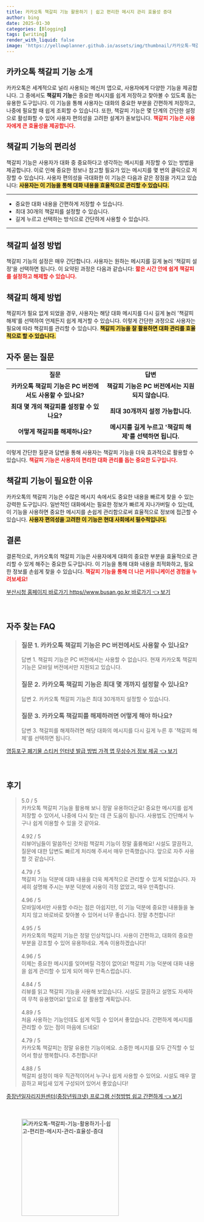 ```yaml
---
title: 카카오톡 책갈피 기능 활용하기 | 쉽고 편리한 메시지 관리 효율성 증대
author: bing
date: 2025-01-30
categories: [Blogging]
tags: [writing]
render_with_liquid: false
image: 'https://yellowplanner.github.io/assets/img/thumbnail/카카오톡-책갈피-기능-활용하기-|-쉽고-편리한-메시지-관리-효율성-증대.webp'
---
```



<h2 id='카카오톡_책갈피_기능_소개'>카카오톡 책갈피 기능 소개</h2>

<p>카카오톡은 세계적으로 널리 사용되는 메신저 앱으로, 사용자에게 다양한 기능을 제공합니다. 그 중에서도 <b>책갈피 기능</b>은 중요한 메시지를 쉽게 저장하고 찾아볼 수 있도록 돕는 유용한 도구입니다. 이 기능을 통해 사용자는 대화의 중요한 부분을 간편하게 저장하고, 나중에 필요할 때 쉽게 조회할 수 있습니다. 또한, 책갈피 기능은 몇 단계의 간단한 설정으로 활성화할 수 있어 사용자 편의성을 고려한 설계가 돋보입니다. <b><span style="color: #ee2323;">책갈피 기능은 사용자에게 큰 효율성을 제공합니다.</span></b></p>

<h2 id='책갈피_기능의_편리성'>책갈피 기능의 편리성</h2>

<p>책갈피 기능은 사용자가 대화 중 중요하다고 생각하는 메시지를 저장할 수 있는 방법을 제공합니다. 이로 인해 중요한 정보나 참고할 필요가 있는 메시지를 몇 번의 클릭으로 저장할 수 있습니다. 사용자 편의성을 극대화한 이 기능은 다음과 같은 장점을 가지고 있습니다: <b><span style="background-color: #ffe066;">사용자는 이 기능을 통해 대화 내용을 효율적으로 관리할 수 있습니다.</span></b></p>

<hr />

<ul>
    <li>중요한 대화 내용을 간편하게 저장할 수 있습니다.</li>
    <li>최대 30개의 책갈피를 설정할 수 있습니다.</li>
    <li>길게 누르고 선택하는 방식으로 간단하게 사용할 수 있습니다.</li>
</ul>

<hr />

<h2 id='책갈피_설정_방법'>책갈피 설정 방법</h2>

<p>책갈피 기능의 설정은 매우 간단합니다. 사용자는 원하는 메시지를 길게 눌러 '책갈피 설정'을 선택하면 됩니다. 이 요약된 과정은 다음과 같습니다: <b><span style="color: #ee2323;">짧은 시간 안에 쉽게 책갈피를 설정하고 해제할 수 있습니다.</span></b></p>

<h2 id='책갈피_해제_방법'>책갈피 해제 방법</h2>

<p>책갈피가 필요 없게 되었을 경우, 사용자는 해당 대화 메시지를 다시 길게 눌러 '책갈피 해제'를 선택하여 언제든지 쉽게 제거할 수 있습니다. 이렇게 간단한 과정으로 사용자는 필요에 따라 책갈피를 관리할 수 있습니다. <b><span style="background-color: #ffe066;">책갈피 기능을 잘 활용하면 대화 관리를 효율적으로 할 수 있습니다.</span></b></p>

<h2 id='자주_묻는_질문'>자주 묻는 질문</h2>

<table>
    <tr>
        <td style="text-align: center; height: 17px;"><b>질문</b></td>
        <td style="text-align: center; height: 17px;"><b>답변</b></td>
    </tr>
    <tr>
        <td style="text-align: center; height: 17px;"><b>카카오톡 책갈피 기능은 PC 버전에서도 사용할 수 있나요?</b></td>
        <td style="text-align: center; height: 17px;"><b>책갈피 기능은 PC 버전에서는 지원되지 않습니다.</b></td>
    </tr>
    <tr>
        <td style="text-align: center; height: 17px;"><b>최대 몇 개의 책갈피를 설정할 수 있나요?</b></td>
        <td style="text-align: center; height: 17px;"><b>최대 30개까지 설정 가능합니다.</b></td>
    </tr>
    <tr>
        <td style="text-align: center; height: 17px;"><b>어떻게 책갈피를 해제하나요?</b></td>
        <td style="text-align: center; height: 17px;"><b>메시지를 길게 누르고 '책갈피 해제'를 선택하면 됩니다.</b></td>
    </tr>
</table>

<p>이렇게 간단한 질문과 답변을 통해 사용자는 책갈피 기능을 더욱 효과적으로 활용할 수 있습니다. <b><span style="color: #ee2323;">책갈피 기능은 사용자의 편리한 대화 관리를 돕는 중요한 도구입니다.</span></b></p>

<h2 id='책갈피_기능이_필요한_이유'>책갈피 기능이 필요한 이유</h2>

<p>카카오톡의 책갈피 기능은 수많은 메시지 속에서도 중요한 내용을 빠르게 찾을 수 있는 강력한 도구입니다. 일반적인 대화에서는 필요한 정보가 빠르게 지나가버릴 수 있는데, 이 기능을 사용하면 중요한 메시지를 손쉽게 관리함으로써 효율적으로 정보에 접근할 수 있습니다. <b><span style="background-color: #ffe066;">사용자 편의성을 고려한 이 기능은 현대 사회에서 필수적입니다.</span></b></p>

<h2 id='결론'>결론</h2>

<p>결론적으로, 카카오톡의 책갈피 기능은 사용자에게 대화의 중요한 부분을 효율적으로 관리할 수 있게 해주는 중요한 도구입니다. 이 기능을 통해 대화 내용을 최적화하고, 필요한 정보를 손쉽게 찾을 수 있습니다. <b><span style="color: #ee2323;">책갈피 기능을 통해 더 나은 커뮤니케이션 경험을 누려보세요!</span></b></p>


<p><a class="click-button" title="부산시청 홈페이지 바로가기 https//www.busan.go.kr 바로가기" href="https://yellowplanner.github.io/posts/%EB%B6%80%EC%82%B0%EC%8B%9C%EC%B2%AD-%ED%99%88%ED%8E%98%EC%9D%B4%EC%A7%80-%EB%B0%94%EB%A1%9C%EA%B0%80%EA%B8%B0-httpswww.busan.go.kr-%EB%B0%94%EB%A1%9C%EA%B0%80%EA%B8%B0/" rel="dofollow">부산시청 홈페이지 바로가기 https//www.busan.go.kr 바로가기 👈 보기</a></p><br>
<h2 id='자주_찾는_FAQ'>자주 찾는 FAQ</h2>
<div itemscope="" itemtype="https://schema.org/FAQPage"> 
<blockquote> 
<div itemscope="" itemprop="mainEntity" itemtype="https://schema.org/Question"> 
<h3 itemprop="name">질문 1. 카카오톡 책갈피 기능은 PC 버전에서도 사용할 수 있나요?</h3> 
<div itemscope="" itemprop="acceptedAnswer" itemtype="https://schema.org/Answer"> 
<span itemprop="text"> 
<p>답변 1. 책갈피 기능은 PC 버전에서는 사용할 수 없습니다. 현재 카카오톡 책갈피 기능은 모바일 버전에서만 지원되고 있습니다.</p> 
</span> </div> 

<p></div> </p>

<div itemscope="" itemprop="mainEntity" itemtype="https://schema.org/Question"> 
<h3 itemprop="name">질문 2. 카카오톡 책갈피 기능은 최대 몇 개까지 설정할 수 있나요?</h3> 
<div itemscope="" itemprop="acceptedAnswer" itemtype="https://schema.org/Answer"> 
<span itemprop="text"> 
<p>답변 2. 카카오톡 책갈피 기능은 최대 30개까지 설정할 수 있습니다.</p> 
</span> </div> 

<p></div> </p>

<div itemscope="" itemprop="mainEntity" itemtype="https://schema.org/Question"> 
<h3 itemprop="name">질문 3. 카카오톡 책갈피를 해제하려면 어떻게 해야 하나요?</h3> 
<div itemscope="" itemprop="acceptedAnswer" itemtype="https://schema.org/Answer"> 
<span itemprop="text"> 
<p>답변 3. 책갈피를 해제하려면 해당 대화의 메시지를 다시 길게 누른 후 '책갈피 해제'를 선택하면 됩니다.</p> 
</span> </div> 

<p></div> 
</blockquote> 
</div></p>
<p><a class="click-button" title="영등포구 폐기물 스티커 인터넷 발급 방법 가격 앱 무상수거 정보 제공" href="https://yellowplanner.github.io/posts/%EC%98%81%EB%93%B1%ED%8F%AC%EA%B5%AC-%ED%8F%90%EA%B8%B0%EB%AC%BC-%EC%8A%A4%ED%8B%B0%EC%BB%A4-%EC%9D%B8%ED%84%B0%EB%84%B7-%EB%B0%9C%EA%B8%89-%EB%B0%A9%EB%B2%95-%EA%B0%80%EA%B2%A9-%EC%95%B1-%EB%AC%B4%EC%83%81%EC%88%98%EA%B1%B0-%EC%A0%95%EB%B3%B4-%EC%A0%9C%EA%B3%B5/" rel="dofollow">영등포구 폐기물 스티커 인터넷 발급 방법 가격 앱 무상수거 정보 제공 👈 보기</a></p><br>
<h2 id='후기'>후기</h2>
<div itemscope itemtype="https://schema.org/Product">
  <blockquote>
  <div itemprop="review" itemscope itemtype="https://schema.org/Review">
      <div itemprop="reviewRating" itemscope itemtype="https://schema.org/Rating"> <span itemprop="ratingValue">5.0</span> / <span itemprop="bestRating">5</span> </div>
      <span itemprop="reviewBody">카카오톡 책갈피 기능을 활용해 보니 정말 유용하더군요! 중요한 메시지를 쉽게 저장할 수 있어서, 나중에 다시 찾는 데 큰 도움이 됩니다. 사용법도 간단해서 누구나 쉽게 이용할 수 있을 것 같아요.</span>
  </div>
  <br>
  <div itemprop="review" itemscope itemtype="https://schema.org/Review">
      <div itemprop="reviewRating" itemscope itemtype="https://schema.org/Rating"> <span itemprop="ratingValue">4.92</span> / <span itemprop="bestRating">5</span> </div>
      <span itemprop="reviewBody">리뷰어님들이 말씀하신 것처럼 책갈피 기능이 정말 훌륭해요! 시설도 깔끔하고, 질문에 대한 답변도 빠르게 처리해 주셔서 매우 만족했습니다. 앞으로 자주 사용할 것 같습니다.</span>
  </div>
  <br>
  <div itemprop="review" itemscope itemtype="https://schema.org/Review">
      <div itemprop="reviewRating" itemscope itemtype="https://schema.org/Rating"> <span itemprop="ratingValue">4.79</span> / <span itemprop="bestRating">5</span> </div>
      <span itemprop="reviewBody">책갈피 기능 덕분에 대화 내용을 더욱 체계적으로 관리할 수 있게 되었습니다. 자세히 설명해 주시는 부분 덕분에 사용이 걱정 없었고, 매우 만족합니다.</span>
  </div>
  <br>
  <div itemprop="review" itemscope itemtype="https://schema.org/Review">
      <div itemprop="reviewRating" itemscope itemtype="https://schema.org/Rating"> <span itemprop="ratingValue">4.96</span> / <span itemprop="bestRating">5</span> </div>
      <span itemprop="reviewBody">모바일에서만 사용할 수라는 점은 아쉽지만, 이 기능 덕분에 중요한 내용들을 놓치지 않고 바로바로 찾아볼 수 있어서 너무 좋습니다. 정말 추천합니다!</span>
  </div>
  <br>
  <div itemprop="review" itemscope itemtype="https://schema.org/Review">
      <div itemprop="reviewRating" itemscope itemtype="https://schema.org/Rating"> <span itemprop="ratingValue">4.95</span> / <span itemprop="bestRating">5</span> </div>
      <span itemprop="reviewBody">카카오톡의 책갈피 기능은 정말 인상적입니다. 사용이 간편하고, 대화의 중요한 부분을 강조할 수 있어 유용하네요. 계속 이용하겠습니다!</span>
  </div>
  <br>
  <div itemprop="review" itemscope itemtype="https://schema.org/Review">
      <div itemprop="reviewRating" itemscope itemtype="https://schema.org/Rating"> <span itemprop="ratingValue">4.96</span> / <span itemprop="bestRating">5</span> </div>
      <span itemprop="reviewBody">이제는 중요한 메시지를 잊어버릴 걱정이 없어요! 책갈피 기능 덕분에 대화 내용을 쉽게 관리할 수 있게 되어 매우 만족스럽습니다.</span>
  </div>
  <br>
  <div itemprop="review" itemscope itemtype="https://schema.org/Review">
      <div itemprop="reviewRating" itemscope itemtype="https://schema.org/Rating"> <span itemprop="ratingValue">4.84</span> / <span itemprop="bestRating">5</span> </div>
      <span itemprop="reviewBody">리뷰를 읽고 책갈피 기능을 사용해 보았습니다. 시설도 깔끔하고 설명도 자세하여 무척 유용했어요! 앞으로 잘 활용할 계획입니다.</span>
  </div>
  <br>
  <div itemprop="review" itemscope itemtype="https://schema.org/Review">
      <div itemprop="reviewRating" itemscope itemtype="https://schema.org/Rating"> <span itemprop="ratingValue">4.89</span> / <span itemprop="bestRating">5</span> </div>
      <span itemprop="reviewBody">처음 사용하는 기능인데도 쉽게 익힐 수 있어서 좋았습니다. 간편하게 메시지를 관리할 수 있는 점이 마음에 드네요!</span>
  </div>
  <br>
  <div itemprop="review" itemscope itemtype="https://schema.org/Review">
      <div itemprop="reviewRating" itemscope itemtype="https://schema.org/Rating"> <span itemprop="ratingValue">4.79</span> / <span itemprop="bestRating">5</span> </div>
      <span itemprop="reviewBody">카카오톡 책갈피는 정말 유용한 기능이에요. 소중한 메시지를 모두 간직할 수 있어서 항상 행복합니다. 추천합니다!</span>
  </div>
  <br>
  <div itemprop="review" itemscope itemtype="https://schema.org/Review">
      <div itemprop="reviewRating" itemscope itemtype="https://schema.org/Rating"> <span itemprop="ratingValue">4.88</span> / <span itemprop="bestRating">5</span> </div>
      <span itemprop="reviewBody">책갈피 설정이 매우 직관적이어서 누구나 쉽게 사용할 수 있어요. 시설도 매우 깔끔하고 짜임새 있게 구성되어 있어서 좋았습니다!</span>
  </div>
  </blockquote>
</div>
<p><a class="click-button" title="중장년일자리지원센터(중장년워크넷) 프로그램 신청방법 쉽고 간편하게" href="https://yellowplanner.github.io/posts/%EC%A4%91%EC%9E%A5%EB%85%84%EC%9D%BC%EC%9E%90%EB%A6%AC%EC%A7%80%EC%9B%90%EC%84%BC%ED%84%B0(%EC%A4%91%EC%9E%A5%EB%85%84%EC%9B%8C%ED%81%AC%EB%84%B7)-%ED%94%84%EB%A1%9C%EA%B7%B8%EB%9E%A8-%EC%8B%A0%EC%B2%AD%EB%B0%A9%EB%B2%95-%EC%89%BD%EA%B3%A0-%EA%B0%84%ED%8E%B8%ED%95%98%EA%B2%8C/" rel="dofollow">중장년일자리지원센터(중장년워크넷) 프로그램 신청방법 쉽고 간편하게 👈 보기</a></p><br>
<figure class="image"><img src="https://yellowplanner.github.io/assets/img/thumbnail/카카오톡-책갈피-기능-활용하기-|-쉽고-편리한-메시지-관리-효율성-증대.webp" alt="카카오톡-책갈피-기능-활용하기-|-쉽고-편리한-메시지-관리-효율성-증대" width="256" height="256"></figure>